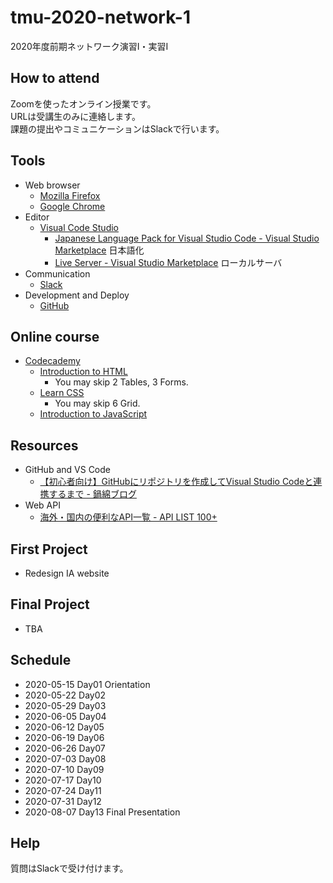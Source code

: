 # tmu-2020-network-1
2020年度前期ネットワーク演習I・実習I

## How to attend

Zoomを使ったオンライン授業です。  
URLは受講生のみに連絡します。  
課題の提出やコミュニケーションはSlackで行います。

## Tools

- Web browser
  - [Mozilla Firefox](https://www.mozilla.org/ja/firefox/)
  - [Google Chrome](https://www.google.co.jp/chrome/)
- Editor
  - [Visual Code Studio](https://code.visualstudio.com/)
    - [Japanese Language Pack for Visual Studio Code - Visual Studio Marketplace](https://marketplace.visualstudio.com/items?itemName=MS-CEINTL.vscode-language-pack-ja) 日本語化
    - [Live Server - Visual Studio Marketplace](https://marketplace.visualstudio.com/items?itemName=ritwickdey.LiveServer) ローカルサーバ
- Communication
  - [Slack](https://slack.com/)
- Development and Deploy
  - [GitHub](https://github.com/)
  
## Online course

- [Codecademy](https://www.codecademy.com/)
  - [Introduction to HTML](https://www.codecademy.com/learn/learn-html)
      - You may skip 2 Tables, 3 Forms.
  - [Learn CSS](https://www.codecademy.com/learn/learn-css)
      - You may skip 6 Grid.
  - [Introduction to JavaScript](https://www.codecademy.com/learn/introduction-to-javascript)

## Resources

- GitHub and VS Code
  - [【初心者向け】GitHubにリポジトリを作成してVisual Studio Codeと連携するまで - 鍋綿ブログ](https://www.micknabewata.com/entry/github/vscode-sync)
- Web API
  - [海外・国内の便利なAPI一覧 - API LIST 100+](http://smsurf.app-rox.com/api/)

## First Project

- Redesign IA website

## Final Project

- TBA

## Schedule

- 2020-05-15 Day01 Orientation
- 2020-05-22 Day02
- 2020-05-29 Day03
- 2020-06-05 Day04
- 2020-06-12 Day05
- 2020-06-19 Day06
- 2020-06-26 Day07
- 2020-07-03 Day08
- 2020-07-10 Day09
- 2020-07-17 Day10
- 2020-07-24 Day11
- 2020-07-31 Day12
- 2020-08-07 Day13 Final Presentation

## Help

質問はSlackで受け付けます。
